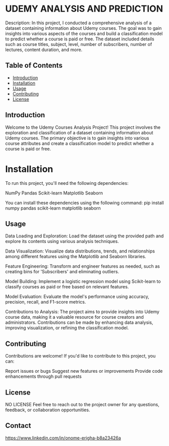 # UDEMY ANALYSIS AND PREDICTION

Description:
In this project, I conducted a comprehensive analysis of a dataset containing information about Udemy courses. 
The goal was to gain insights into various aspects of the courses and build a classification model to predict whether a course is paid or free. 
The dataset included details such as course titles, subject, level, number of subscribers, number of lectures, content duration, and more.

## Table of Contents

- [Introduction](#introduction)
- [Installation](#installation)
- [Usage](#usage)
- [Contributing](#contributing)
- [License](#license)

## Introduction

Welcome to the Udemy Courses Analysis Project!
This project involves the exploration and classification of a dataset containing information about Udemy courses.
The primary objective is to gain insights into various course attributes and create a classification model to predict whether a course is paid or free.

# Installation
To run this project, you'll need the following dependencies:

NumPy
Pandas
Scikit-learn
Matplotlib
Seaborn

You can install these dependencies using the following command:
pip install numpy pandas scikit-learn matplotlib seaborn


## Usage

Data Loading and Exploration: Load the dataset using the provided path and explore its contents using various analysis techniques.

Data Visualization: Visualize data distributions, trends, and relationships among different features using the Matplotlib and Seaborn libraries.

Feature Engineering: Transform and engineer features as needed, such as creating bins for 'Subscribers' and eliminating outliers.

Model Building: Implement a logistic regression model using Scikit-learn to classify courses as paid or free based on relevant features.

Model Evaluation: Evaluate the model's performance using accuracy, precision, recall, and F1-score metrics.

Contributions to Analysis: The project aims to provide insights into Udemy course data, making it a valuable resource for course creators and administrators.
Contributions can be made by enhancing data analysis, improving visualization, or refining the classification model.

## Contributing

Contributions are welcome! If you'd like to contribute to this project, you can:

Report issues or bugs
Suggest new features or improvements
Provide code enhancements through pull requests

## License
NO LICENSE
Feel free to reach out to the project owner for any questions, feedback, or collaboration opportunities.

## Contact

https://www.linkedin.com/in/onome-erigha-b8a23426a










